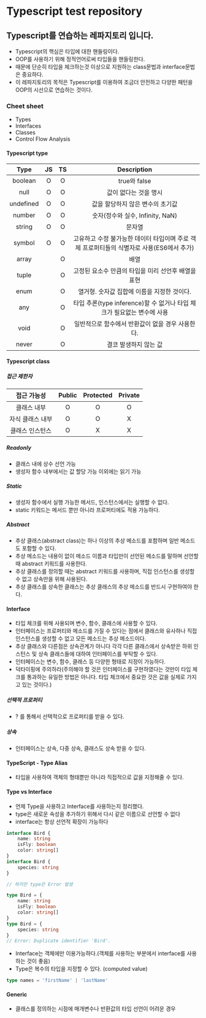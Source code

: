 # Typescript test repository

## Typescript를 연습하는 레파지토리 입니다.

- Typescript의 핵심은 타입에 대한 핸들링이다.
- OOP를 사용하기 위해 정적언어로써 타입들을 핸들링한다.
- 때문에 단순히 타입을 체크하는것 이상으로 지원하는 class문법과 interface문법은 중요하다.
- 이 레파지토리의 목적은 Typescript를 이용하여 조금더 안전하고 다양한 패턴을 OOP의 시선으로 연습하는 것이다. 

### Cheet sheet

- Types
- Interfaces
- Classes
- Control Flow Analysis

#### Typescript type

|   Type    |  JS   |  TS   |                                        Description                                        |
| :-------: | :---: | :---: | :---------------------------------------------------------------------------------------: |
|  boolean  |   O   |   O   |                                       true와 false                                        |
|   null    |   O   |   O   |                                   값이 없다는 것을 명시                                   |
| undefined |   O   |   O   |                             값을 할당하지 않은 변수의 초기값                              |
|  number   |   O   |   O   |                             숫자(정수와 실수, Infinity, NaN)                              |
|  string   |   O   |   O   |                                          문자열                                           |
|  symbol   |   O   |   O   | 고유하고 수정 불가능한 데이터 타입이며 주로 객체 프로퍼티들의 식별자로 사용(ES6에서 추가) |
|   array   |       |   O   |                                           배열                                            |
|   tuple   |       |   O   |                    고정된 요소수 만큼의 타입을 미리 선언후 배열을 표현                    |
|   enum    |       |   O   |                        열거형. 숫자값 집합에 이름을 지정한 것이다.                        |
|    any    |       |   O   |          타입 추론(type inference)할 수 없거나 타입 체크가 필요없는 변수에 사용           |
|   void    |       |   O   |                     일반적으로 함수에서 반환값이 없을 경우 사용한다.                      |
|   never   |       |   O   |                                   결코 발생하지 않는 값                                   |

#### Typescript class

##### 접근 제한자

|   접근 가능성    | Public | Protected | Private |
| :--------------: | :----: | :-------: | :-----: |
|   클래스 내부    |   O    |     O     |    O    |
| 자식 클래스 내부 |   O    |     O     |    X    |
| 클래스 인스턴스  |   O    |     X     |    X    |

##### Readonly

- 클래스 내에 상수 선언 가능
- 생성자 함수 내부에서는 값 할당 가능 이외에는 읽기 가능

##### Static

- 생성자 함수에서 실행 가능한 메서드, 인스턴스에서는 실행할 수 없다.
- static 키워드는 메서드 뿐만 아니라 프로퍼티에도 적용 가능하다.

##### Abstract

- 추상 클래스(abstract class)는 하나 이상의 추상 메소드를 포함하며 일반 메소드도 포함할 수 있다.
- 추상 메소드는 내용이 없이 메소드 이름과 타입만이 선언된 메소드를 말하며 선언할 때 abstract 키워드를 사용한다.
- 추상 클래스를 정의할 때는 abstract 키워드를 사용하며, 직접 인스턴스를 생성할 수 없고 상속만을 위해 사용된다.
- 추상 클래스를 상속한 클래스는 추상 클래스의 추상 메소드를 반드시 구현하여야 한다.

#### Interface

- 타입 체크를 위해 사용되며 변수, 함수, 클래스에 사용할 수 있다.
- 인터페이스는 프로퍼티와 메소드를 가질 수 있다는 점에서 클래스와 유사하나 직접 인스턴스를 생성할 수 없고 모든 메소드는 추상 메소드이다.
- 추상 클래스와 다른점은 상속관계가 아니다 각각 다른 클래스에서 상속받은 하위 인스턴스 및 상속 클래스들에 대하여 인터페이스를 부탁할 수 있다.
- 인터페이스는 변수, 함수, 클래스 등 다양한 형태로 지정이 가능하다.
- 덕타이핑에 주의하라(주의해야 할 것은 인터페이스를 구현하였다는 것만이 타입 체크를 통과하는 유일한 방법은 아니다. 타입 체크에서 중요한 것은 값을 실제로 가지고 있는 것이다.)

##### 선택적 프로퍼티

- ? 를 통해서 선택적으로 프로퍼티를 받을 수 있다.

##### 상속

- 인터페이스는 상속, 다중 상속, 클래스도 상속 받을 수 있다.

#### TypeScript - Type Alias

- 타입을 사용하여 객체의 형태뿐만 아니라 직접적으로 값을 지정해줄 수 있다.

#### Type vs Interface

- 언제 Type을 사용하고 Interface를 사용하는지 정리했다.
- type은 새로운 속성을 추가하기 위해서 다시 같은 이름으로 선언할 수 없다
- interface는 항상 선언적 확장이 가능하다

```Typescript
interface Bird {
    name: string
    isFly: boolean
    color: string[]
}
interface Bird {
    species: string
}

// 하지만 type은 Error 발생

type Bird = {
    name: string
    isFly: boolean
    color: string[]
}
type Bird = {
    species: string
}
// Error: Duplicate identifier 'Bird'.
```

- Interface는 객체에만 이용가능하다.(객체를 사용하는 부분에서 interface를 사용하는 것이 좋음)
- Type은 복수의 타입을 지정할 수 있다. (computed value)

```Typescript
type names = 'firstName' | 'lastName'
```

#### Generic

- 클래스를 정의하는 시점에 매개변수나 반환값의 타입 선언이 어려운 경우